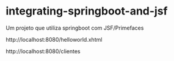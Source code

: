 # integrating-springboot-and-jsf
Um projeto que utiliza springboot com JSF/Primefaces


http://localhost:8080/helloworld.xhtml

http://localhost:8080/clientes
